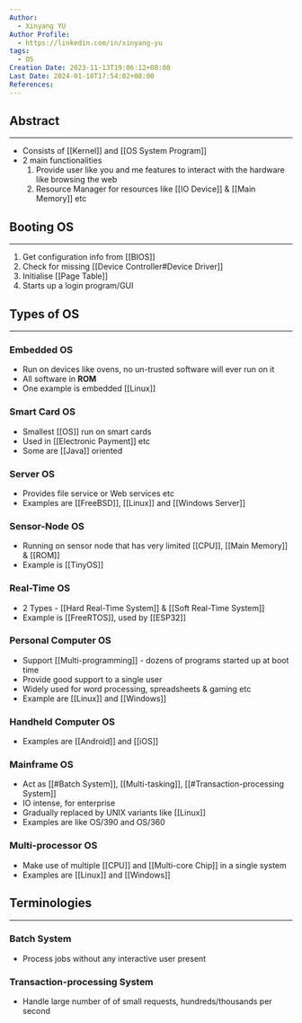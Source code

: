 ```yaml
---
Author:
  - Xinyang YU
Author Profile:
  - https://linkedin.com/in/xinyang-yu
tags:
  - OS
Creation Date: 2023-11-13T19:06:12+08:00
Last Date: 2024-01-18T17:54:02+08:00
References: 
---
```

## Abstract
---
- Consists of [[Kernel]] and [[OS System Program]]
- 2 main functionalities
	1. Provide user like you and me features to interact with the hardware like browsing the web
	2. Resource Manager for resources like [[IO Device]] & [[Main Memory]] etc


## Booting OS
---
1. Get configuration info from [[BIOS]]
2. Check for missing [[Device Controller#Device Driver]]
3. Initialise [[Page Table]]
4. Starts up a login program/GUI


## Types of OS
---
### Embedded OS
- Run on devices like ovens, no un-trusted software will ever run on it
- All software in **ROM**
- One example is embedded [[Linux]]

### Smart Card OS
- Smallest [[OS]] run on smart cards
- Used in [[Electronic Payment]] etc
- Some are [[Java]] oriented 

### Server OS
- Provides file service or Web services etc
- Examples are [[FreeBSD]], [[Linux]] and [[Windows Server]]

### Sensor-Node OS
- Running on sensor node that has very limited [[CPU]], [[Main Memory]] & [[ROM]]
- Example is [[TinyOS]]

### Real-Time OS
- 2 Types - [[Hard Real-Time System]] & [[Soft Real-Time System]]
- Example is [[FreeRTOS]], used by [[ESP32]]

### Personal Computer OS
- Support [[Multi-programming]] - dozens of programs started up at boot time
- Provide good support to a single user
- Widely used for word processing, spreadsheets & gaming etc
- Example are [[Linux]] and [[Windows]]

### Handheld Computer OS
- Examples are [[Android]] and [[iOS]]

### Mainframe OS
- Act as [[#Batch System]], [[Multi-tasking]], [[#Transaction-processing System]]
- IO intense, for enterprise
- Gradually replaced by UNIX variants like [[Linux]]
- Examples are like OS/390 and OS/360

### Multi-processor OS
- Make use of multiple [[CPU]] and [[Multi-core Chip]] in a single system
- Examples are [[Linux]] and [[Windows]]


## Terminologies
---
### Batch System
- Process jobs without any interactive user present
### Transaction-processing System
- Handle large number of of small requests, hundreds/thousands per second